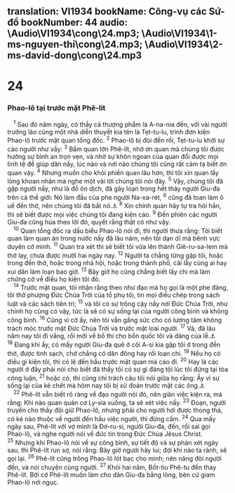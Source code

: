 translation: VI1934
bookName: Công-vụ các Sứ-đồ 
bookNumber: 44
audio: \Audio\VI1934\cong\24.mp3; \Audio\VI1934\1-ms-nguyen-thi\cong\24.mp3; \Audio\VI1934\2-ms-david-dong\cong\24.mp3
-------

<div class="title"><h1>24</h1><h3>Phao-lô tại trước mặt Phê-lít</h3></div>
<span class="verse cong_24_1"> <sup>1</sup> Sau đó năm ngày, có thầy cả thượng phẩm là A-na-nia đến, với vài người trưởng lão cùng một nhà diễn thuyết kia tên là Tẹt-tu-lu, trình đơn kiện Phao-lô trước mặt quan tổng đốc. </span>
<span class="verse cong_24_2"><sup>2</sup> Phao-lô bị đòi đến rồi, Tẹt-tu-lu khởi sự cáo người như vầy: </span>
<span class="verse cong_24_3"><sup>3</sup> Bẩm quan lớn Phê-lít, nhờ ơn quan mà chúng tôi được hưởng sự bình an trọn vẹn, và nhờ sự khôn ngoan của quan đổi được mọi tình tệ để giúp dân nầy, lúc nào và nơi nào chúng tôi cũng rất cảm tạ biết ơn quan vậy. </span>
<span class="verse cong_24_4"><sup>4</sup> Nhưng muốn cho khỏi phiền quan lâu hơn, thì tôi xin quan lấy lòng khoan nhân mà nghe một vài lời chúng tôi nói đây. </span>
<span class="verse cong_24_5"><sup>5</sup> Vậy, chúng tôi đã gặp người nầy, như là đồ ôn dịch, đã gây loạn trong hết thảy người Giu-đa trên cả thế giới: Nó làm đầu của phe người Na-xa-rét, </span>
<span class="verse cong_24_6"><sup>6</sup> cũng đã toan làm ô uế đền thờ, nên chúng tôi đã bắt nó.<a data-toggle="tooltip" data-placement="bottom" title="Có bản cũ thêm rằng: Và chúng tôi có muốn xử nó theo luật pháp chúng tôi.  7 Nhưng quản cơ Ly-sia đến, bắt nó khỏi tay chúng tôi cách hung bạo,8 truyền lịnh cho các người kiện nó hãy đến hầu quan">⚓</a></span>
<span class="verse cong_24_8"><sup>8</sup> Xin chính quan hãy tự tra hỏi hắn, thì sẽ biết được mọi việc chúng tôi đang kiện cáo. </span>
<span class="verse cong_24_9"><sup>9</sup> Đến phiên các người Giu-đa cũng hùa theo lời đó, quyết rằng thật có như vậy. <br/></span>
<span class="verse cong_24_10"> <sup>10</sup> Quan tổng đốc ra dấu biểu Phao-lô nói đi, thì người thưa rằng: Tôi biết quan làm quan án trong nước nầy đã lâu năm, nên tôi dạn dĩ mà bênh vực duyên cớ mình. </span>
<span class="verse cong_24_11"><sup>11</sup> Quan tra xét thì sẽ biết tôi vừa lên thành Giê-ru-sa-lem mà thờ lạy, chưa được mười hai ngày nay. </span>
<span class="verse cong_24_12"><sup>12</sup> Người ta chẳng từng gặp tôi, hoặc trong đền thờ, hoặc trong nhà hội, hoặc trong thành phố, cãi lẫy cùng ai hay xui dân làm loạn bao giờ. </span>
<span class="verse cong_24_13"><sup>13</sup> Bây giờ họ cũng chẳng biết lấy chi mà làm chứng cớ về điều họ kiện tôi đó. <br/></span>
<span class="verse cong_24_14"> <sup>14</sup> Trước mặt quan, tôi nhận rằng theo như đạo mà họ gọi là một phe đảng, tôi thờ phượng Đức Chúa Trời của tổ phụ tôi, tin mọi điều chép trong sách luật và các sách tiên tri; </span>
<span class="verse cong_24_15"><sup>15</sup> và tôi có sự trông cậy nầy nơi Đức Chúa Trời, như chính họ cũng có vậy, tức là sẽ có sự sống lại của người công bình và không công bình. </span>
<span class="verse cong_24_16"><sup>16</sup> Cũng vì cớ ấy, nên tôi vẫn gắng sức cho có lương tâm không trách móc trước mặt Đức Chúa Trời và trước mặt loài người. </span>
<span class="verse cong_24_17"><sup>17</sup> Vả, đã lâu năm nay tôi đi vắng, rồi mới về bố thí cho bổn quốc tôi và dâng của lễ.<a data-toggle="tooltip" data-placement="bottom" title="Cong 21:17-28">⚓</a></span>
<span class="verse cong_24_18"><sup>18</sup> Đang khi ấy, có mấy người Giu-đa quê ở cõi A-si kia gặp tôi ở trong đền thờ, được tinh sạch, chớ chẳng có dân đông hay rối loạn chi. </span>
<span class="verse cong_24_19"><sup>19</sup> Nếu họ có điều gì kiện tôi, thì có lẽ đến hầu trước mặt quan mà cáo đi. </span>
<span class="verse cong_24_20"><sup>20</sup> Hay là các người ở đây phải nói cho biết đã thấy tôi có sự gì đáng tội lúc tôi đứng tại tòa công luận, </span>
<span class="verse cong_24_21"><sup>21</sup> hoặc có, thì cũng chỉ trách câu tôi nói giữa họ rằng: Ấy vì sự sống lại của kẻ chết mà hôm nay tôi bị xử đoán trước mặt các ông.<a data-toggle="tooltip" data-placement="bottom" title="Cong 23:6">⚓</a><br/></span>
<span class="verse cong_24_22"> <sup>22</sup> Phê-lít vẫn biết rõ ràng về đạo người nói đó, nên giãn việc kiện ra, mà rằng: Khi nào quan quản cơ Ly-sia xuống, ta sẽ xét việc nầy. </span>
<span class="verse cong_24_23"><sup>23</sup> Đoạn, người truyền cho thầy đội giữ Phao-lô, nhưng phải cho người hơi được thong thả, có kẻ nào thuộc về người đến hầu việc người, thì đừng cấm. </span>
<span class="verse cong_24_24"><sup>24</sup> Qua mấy ngày sau, Phê-lít với vợ mình là Đơ-ru-si, người Giu-đa, đến, rồi sai gọi Phao-lô, và nghe người nói về đức tin trong Đức Chúa Jêsus Christ. </span>
<span class="verse cong_24_25"><sup>25</sup> Nhưng khi Phao-lô nói về sự công bình, sự tiết độ và sự phán xét ngày sau, thì Phê-lít run sợ, nói rằng: Bây giờ ngươi hãy lui; đợi khi nào ta rảnh, sẽ gọi lại. </span>
<span class="verse cong_24_26"><sup>26</sup> Phê-lít cũng trông Phao-lô lót bạc cho mình; nên năng đòi người đến, và nói chuyện cùng người. </span>
<span class="verse cong_24_27"><sup>27</sup> Khỏi hai năm, Bốt-tiu Phê-tu đến thay Phê-lít. Bởi cớ Phê-lít muốn làm cho dân Giu-đa bằng lòng, bèn cứ giam Phao-lô nơi ngục. <br/></span>
